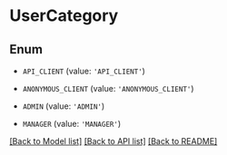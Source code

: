 # UserCategory


## Enum

* `API_CLIENT` (value: `'API_CLIENT'`)

* `ANONYMOUS_CLIENT` (value: `'ANONYMOUS_CLIENT'`)

* `ADMIN` (value: `'ADMIN'`)

* `MANAGER` (value: `'MANAGER'`)

[[Back to Model list]](../README.md#documentation-for-models) [[Back to API list]](../README.md#documentation-for-api-endpoints) [[Back to README]](../README.md)


